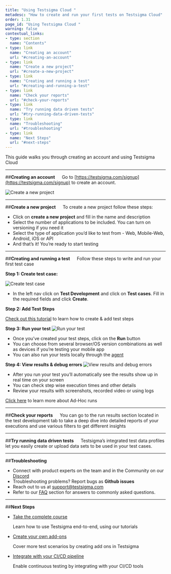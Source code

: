 ```yaml
---
title: "Using Testsigma Cloud "
metadesc: "How to create and run your first tests on Testsigma Cloud"
order: 1.31  
page_id: "Using Testsigma Cloud "
warning: false
contextual_links:
- type: section
  name: "Contents"
- type: link
  name: "Creating an account"
  url: "#creating-an-account"
- type: link
  name: "Create a new project"
  url: "#create-a-new-project"
- type: link
  name: "Creating and running a test"
  url: "#creating-and-running-a-test"
- type: link
  name: "Check your reports"
  url: "#check-your-reports"
- type: link
  name: "Try running data driven tests"
  url: "#try-running-data-driven-tests"
- type: link
  name: "Troubleshooting"
  url: "#troubleshooting"
- type: link
  name: "Next Steps"
  url: "#next-steps"
---
```

This guide walks you through creating an account and using Testsigma Cloud

---
##**Creating an account**
&emsp;
Go to [https://testsigma.com/signup](https://testsigma.com/signup) to create an account.

![Create a new project](https://docs.testsigma.com/images/testsigma-cloud/create-a-new-project.png)

---
##**Create a new project**
&emsp;
To create a new project follow these steps:
* Click on **create a new project** and fill in the name and description
* Select the number of applications to be included. You can turn on versioning if you need it
* Select the type of application you’d like to test from - Web, Mobile-Web, Android, iOS or API
* And that’s it! You’re ready to start testing

---
##**Creating and running a test**
&emsp;
Follow these steps to write and run your first test case

**Step 1: Create test case:**

![Create test case](https://docs.testsigma.com/images/testsigma-cloud/create-test-case.png)

* In the left nav click on **Test Development** and click on **Test cases**. Fill in the required fields and click **Create**.

**Step 2: Add Test Steps**

[Check out this tutorial](http://localhost:8000/docs/test-cases/step-types/natural-language/) to learn how to create & add test steps

**Step 3: Run your test**
![Run your test](https://docs.testsigma.com/images/testsigma-cloud/run-your-test.png)

* Once you’ve created your test steps, click on the **Run** button
* You can choose from several browser/OS version combinations as well as devices if you’re testing your mobile app
* You can also run your tests locally through the [agent](https://testsigma.com/docs/runs/local-executions/using-testsigma-agent/)

**Step 4: View results & debug errors**
![View results and debug errors](https://docs.testsigma.com/images/testsigma-cloud/view-results-and-debug-errors.png)

* After you run your test you’ll automatically see the results show up in real time on your screen
* You can check step wise execution times and other details
* Review your results with screenshots, recorded video or using logs

[Click here](https://testsigma.com/docs/runs/adhoc-runs/) to learn more about Ad-Hoc runs

---
##**Check your reports**
&emsp;
You can go to the run results section located in the test development tab to take a deep dive into detailed reports of your executions and use various filters to get different insights

---
##**Try running data driven tests**
&emsp;
Testsigma’s integrated test data profiles let you easily create or upload data sets to be used in your test cases. 

---
##**Troubleshooting**

* Connect with product experts on the team and in the Community on our [Discord](https://discord.com/invite/5caWS7R6QX/)
* Troubleshooting problems? Report bugs as **Github issues**
* Reach out to us at [support@testsigma.com](mailto:support@testsigma.com)
* Refer to our [FAQ](https://testsigma.com/docs/getting-started/faqs/) section for answers to commonly asked questions.

---
##**Next Steps**

* [Take the complete course](https://testsigma.com/tutorials)

   Learn how to use Testsigma end-to-end, using our tutorials
* [Create your own add-ons](https://testsigma.com/docs/addons/what-is-an-addon/)

  Cover more test scenarios by creating add ons in Testsigma
* [Integrate with your CI/CD pipeline](https://testsigma.com/docs/continuous-integration/jenkins/)

  Enable continuous testing by integrating with your CI/CD tools







